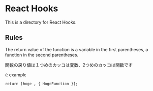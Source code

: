 # React Hooks

This is a directory for React Hooks.

## Rules

The return value of the function is a variable in the first parentheses, a function in the second parentheses.

関数の戻り値は１つめのカッコは変数、2つめのカッコは関数です

(: example

`return [hoge , { HogeFunction }];`